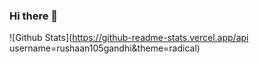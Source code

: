 ### Hi there 👋

<!--
**rushaan105gandhi/rushaan105gandhi** is a ✨ _special_ ✨ repository because its `README.md` (this file) appears on your GitHub profile.

Here are some ideas to get you started:

- 🔭 I’m currently working on Ai Project: Smart Device Recommendation System
- 🌱 I’m currently learning Web Development
- 📫 How to reach me: rushaansps@gmail.com
- 😄 Pronouns: he/him
- ⚡ Fun fact: ...
-->
![Github Stats](https://github-readme-stats.vercel.app/api username=rushaan105gandhi&theme=radical)
